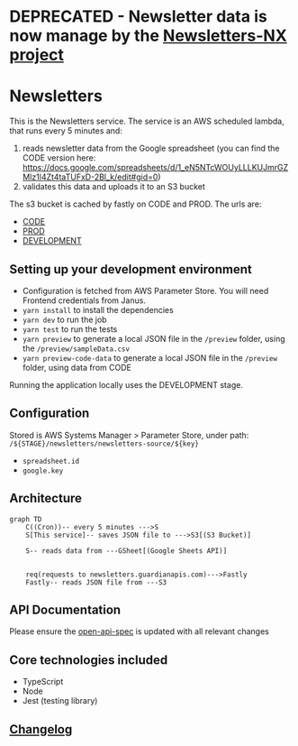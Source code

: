 # DEPRECATED - Newsletter data is now manage by  the [Newsletters-NX project](https://github.com/guardian/newsletters-nx)

# Newsletters

This is the Newsletters service. The service is an AWS scheduled lambda, that runs every 5 minutes and:
1. reads newsletter data from the Google spreadsheet (you can find the CODE version here: https://docs.google.com/spreadsheets/d/1_eN5NTcWOUyLLLKUJmrGZMlz1l4Zt4taTUFxD-2Bl_k/edit#gid=0)
2. validates this data and uploads it to an S3 bucket

The s3 bucket is cached by fastly on CODE and PROD. The urls are:

* [CODE](https://newsletters.code.dev-guardianapis.com/newsletters)
* [PROD](https://newsletters.guardianapis.com/newsletters)
* [DEVELOPMENT](https://aws-frontend-newsletters-source.s3.eu-west-1.amazonaws.com/DEVELOPMENT/newsletters)

## Setting up your development environment

* Configuration is fetched from AWS Parameter Store. You will need Frontend credentials from Janus.
* `yarn install` to install the dependencies
* `yarn dev` to run the job
* `yarn test` to run the tests
* `yarn preview` to generate a local JSON file in the `/preview` folder, using the `/preview/sampleData.csv`
* `yarn preview-code-data` to generate a local JSON file in the `/preview` folder, using data from CODE

Running the application locally uses the DEVELOPMENT stage.

## Configuration

Stored is AWS Systems Manager > Parameter Store, under path: `/${STAGE}/newsletters/newsletters-source/${key}`

* `spreadsheet.id`
* `google.key`

## Architecture

```mermaid
graph TD
    C((Cron))-- every 5 minutes --->S
    S[This service]-- saves JSON file to --->S3[(S3 Bucket)]

    S-- reads data from ---GSheet[(Google Sheets API)]


    req(requests to newsletters.guardianapis.com)--->Fastly
    Fastly-- reads JSON file from ---S3
```

## API Documentation

Please ensure the [open-api-spec](./open-api.yaml) is updated with all relevant changes

## Core technologies included

* TypeScript
* Node
* Jest (testing library)

## [Changelog](./CHANGELOG.md)

